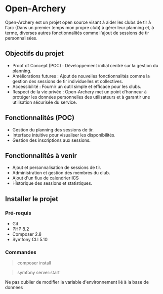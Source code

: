 # Open-Archery
Open-Archery est un projet open source visant à aider les clubs de tir à l'arc (Dans un premier temps mon propre club) à gérer leur planning et, à terme, diverses autres fonctionnalités comme l'ajout de sessions de tir personnalisées.

## Objectifs du projet
- Proof of Concept (POC) : Développement initial centré sur la gestion du planning.
- Améliorations futures : Ajout de nouvelles fonctionnalités comme la gestion des sessions de tir individuelles et collectives.
- Accessibilité : Fournir un outil simple et efficace pour les clubs.
- Respect de la vie privée : Open-Archery met un point d'honneur à protéger les données personnelles des utilisateurs et à garantir une utilisation sécurisée du service.

## Fonctionnalités (POC)
- Gestion du planning des sessions de tir.
- Interface intuitive pour visualiser les disponibilités.
- Gestion des inscriptions aux sessions.

## Fonctionnalités à venir
- Ajout et personnalisation de sessions de tir.
- Administration et gestion des membres du club.
- Ajout d'un flux de calendrier ICS
- Historique des sessions et statistiques.

## Installer le projet
### Pré-requis
- Git
- PHP 8.2
- Composer 2.8
- Symfony CLI 5.10

### Commandes
> composer install

> symfony server:start

Ne pas oublier de modifier la variable d'environnement lié à la base de données
